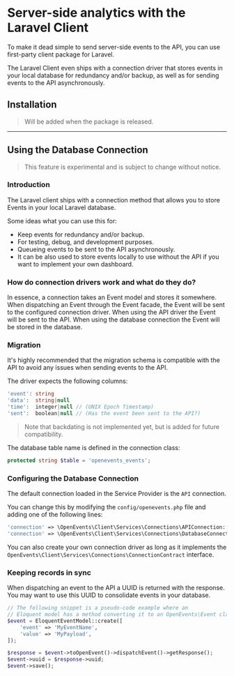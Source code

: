 # Server-side analytics with the Laravel Client

To make it dead simple to send server-side events to the API, you can use first-party client package for Laravel.

The Laravel Client even ships with a connection driver that stores events in your local database for redundancy and/or backup, as well as for sending events to the API asynchronously.

## Installation

> Will be added when the package is released.


---

## Using the Database Connection

> This feature is experimental and is subject to change without notice.

### Introduction
The Laravel client ships with a connection method that allows you to store Events in your local Laravel database.

Some ideas what you can use this for:

 - Keep events for redundancy and/or backup.
 - For testing, debug, and development purposes.
 - Queueing events to be sent to the API asynchronously.
 - It can be also used to store events locally to use without
   the API if you want to implement your own dashboard.


### How do connection drivers work and what do they do?
In essence, a connection takes an Event model and stores it somewhere.
When dispatching an Event through the Event facade, the Event will be sent to
the configured connection driver. When using the API driver the Event will be sent
to the API. When using the database connection the Event will be stored in the database.



### Migration 
It's highly recommended that the migration schema is compatible with the API to avoid any issues when sending events to the API.

The driver expects the following columns:
```php
'event': string
'data':  string|null
'time':  integer|null // (UNIX Epoch Timestamp)
'sent':  boolean|null // (Has the event been sent to the API?)
```

> Note that backdating is not implemented yet, but is added for future compatibility.

The database table name is defined in the connection class:
```php
protected string $table = 'openevents_events';
``` 

### Configuring the Database Connection

The default connection loaded in the Service Provider is the `API` connection.

You can change this by modifying the `config/openevents.php` file and adding one of the following lines: 
```php
'connection' => \OpenEvents\Client\Services\Connections\APIConnection::class,
'connection' => \OpenEvents\Client\Services\Connections\DatabaseConnection::class,
```

You can also create your own connection driver as long as it implements the
`OpenEvents\Client\Services\Connections\ConnectionContract` interface.


### Keeping records in sync
When dispatching an event to the API a UUID is returned with the response.
You may want to use this UUID to consolidate events in your database.

```php
// The following snippet is a pseudo-code example where an 
// Eloquent model has a method converting it to an OpenEvents\Event class.
$event = EloquentEventModel::create([
	'event' => 'MyEventName',
	'value' => 'MyPayload',
]);

$response = $event->toOpenEvent()->dispatchEvent()->getResponse();
$event->uuid = $response->uuid;
$event->save();
```
